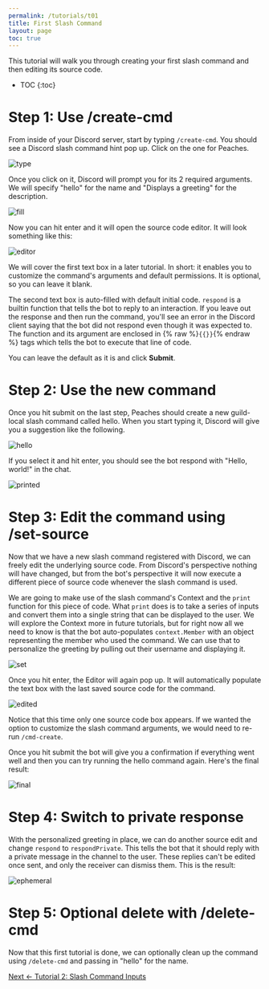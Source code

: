 ```yaml
---
permalink: /tutorials/t01
title: First Slash Command
layout: page
toc: true
---
```


This tutorial will walk you through creating your first slash command and then editing its source code.

* TOC
{:toc}

# Step 1: Use /create-cmd

From inside of your Discord server, start by typing `/create-cmd`. You should see a Discord slash command hint pop up. Click on the one for Peaches.

![type](/peaches-bot.docs/assets/t01/type.png)

Once you click on it, Discord will prompt you for its 2 required arguments. We will specify "hello" for the name and "Displays a greeting" for the description.

![fill](/peaches-bot.docs/assets/t01/fill.png)

Now you can hit enter and it will open the source code editor. It will look something like this:

![editor](/peaches-bot.docs/assets/t01/editor.png)

We will cover the first text box in a later tutorial. In short: it enables you to customize the command's arguments and default permissions. It is optional, so you can leave it blank.

The second text box is auto-filled with default initial code. `respond` is a builtin function that tells the bot to reply to an interaction. If you leave out the response and then run the command, you'll see an error in the Discord client saying that the bot did not respond even though it was expected to. The function and its argument are enclosed in {% raw %}`{{}}`{% endraw %} tags which tells the bot to execute that line of code.

You can leave the default as it is and click **Submit**.

# Step 2: Use the new command

Once you hit submit on the last step, Peaches should create a new guild-local slash command called hello. When you start typing it, Discord will give you a suggestion like the following.

![hello](/peaches-bot.docs/assets/t01/hello.png)

If you select it and hit enter, you should see the bot respond with "Hello, world!" in the chat.

![printed](/peaches-bot.docs/assets/t01/printed.png)

# Step 3: Edit the command using /set-source

Now that we have a new slash command registered with Discord, we can freely edit the underlying source code. From Discord's perspective nothing will have changed, but from the bot's perspective it will now execute a different piece of source code whenever the slash command is used.

We are going to make use of the slash command's Context and the `print` function for this piece of code. What `print` does is to take a series of inputs and convert them into a single string that can be displayed to the user. We will explore the Context more in future tutorials, but for right now all we need to know is that the bot auto-populates `context.Member` with an object representing the member who used the command. We can use that to personalize the greeting by pulling out their username and displaying it.

![set](/peaches-bot.docs/assets/t01/set.png)

Once you hit enter, the Editor will again pop up. It will automatically populate the text box with the last saved source code for the command.

![edited](/peaches-bot.docs/assets/t01/edited.png)

Notice that this time only one source code box appears. If we wanted the option to customize the slash command arguments, we would need to re-run `/cmd-create`.

Once you hit submit the bot will give you a confirmation if everything went well and then you can try running the hello command again. Here's the final result:

![final](/peaches-bot.docs/assets/t01/final.png)

# Step 4: Switch to private response

With the personalized greeting in place, we can do another source edit and change `respond` to `respondPrivate`. This tells the bot that it should reply with a private message in the channel to the user. These replies can't be edited once sent, and only the receiver can dismiss them. This is the result:

![ephemeral](/peaches-bot.docs/assets/t01/ephemeral.png)

# Step 5: Optional delete with /delete-cmd

Now that this first tutorial is done, we can optionally clean up the command using `/delete-cmd` and passing in "hello" for the name.

[Next <- Tutorial 2: Slash Command Inputs](/peaches-bot.docs/tutorials/t02)